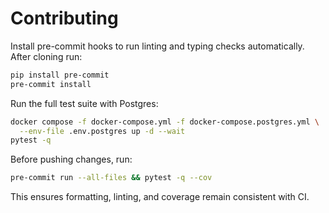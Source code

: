 # Contributing

Install pre-commit hooks to run linting and typing checks automatically. After cloning run:

```bash
pip install pre-commit
pre-commit install
```

Run the full test suite with Postgres:

```bash
docker compose -f docker-compose.yml -f docker-compose.postgres.yml \
  --env-file .env.postgres up -d --wait
pytest -q
```

Before pushing changes, run:

```bash
pre-commit run --all-files && pytest -q --cov
```
This ensures formatting, linting, and coverage remain consistent with CI.
